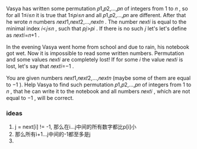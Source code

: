 Vasya has written some permutation 𝑝1,𝑝2,…,𝑝𝑛
 of integers from 1
 to 𝑛
, so for all 1≤𝑖≤𝑛
 it is true that 1≤𝑝𝑖≤𝑛
 and all 𝑝1,𝑝2,…,𝑝𝑛
 are different. After that he wrote 𝑛
 numbers 𝑛𝑒𝑥𝑡1,𝑛𝑒𝑥𝑡2,…,𝑛𝑒𝑥𝑡𝑛
. The number 𝑛𝑒𝑥𝑡𝑖
 is equal to the minimal index 𝑖<𝑗≤𝑛
, such that 𝑝𝑗>𝑝𝑖
. If there is no such 𝑗
 let's let's define as 𝑛𝑒𝑥𝑡𝑖=𝑛+1
.

In the evening Vasya went home from school and due to rain, his notebook got wet. Now it is impossible to read some written numbers. Permutation and some values 𝑛𝑒𝑥𝑡𝑖
 are completely lost! If for some 𝑖
 the value 𝑛𝑒𝑥𝑡𝑖
 is lost, let's say that 𝑛𝑒𝑥𝑡𝑖=−1
.

You are given numbers 𝑛𝑒𝑥𝑡1,𝑛𝑒𝑥𝑡2,…,𝑛𝑒𝑥𝑡𝑛
 (maybe some of them are equal to −1
). Help Vasya to find such permutation 𝑝1,𝑝2,…,𝑝𝑛
 of integers from 1
 to 𝑛
, that he can write it to the notebook and all numbers 𝑛𝑒𝑥𝑡𝑖
, which are not equal to −1
, will be correct.

### ideas
1. j = next[i] != -1, 那么在i...j中间的所有数字都比p[i]小
2. 那么所有i+1...j中间的-1都至多是j
3. 